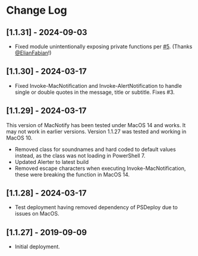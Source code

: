# Change Log

## [1.1.31] - 2024-09-03

* Fixed module unintentionally exposing private functions per [#5](https://github.com/markwragg/PowerShell-MacNotify/issues/5). (Thanks [@ElianFabian](https://github.com/ElianFabian)!)

## [1.1.30] - 2024-03-17

* Fixed Invoke-MacNotification and Invoke-AlertNotification to handle single or double quotes in the message, title or subtitle. Fixes #3.

## [1.1.29] - 2024-03-17

This version of MacNotify has been tested under MacOS 14 and works. It may not work in earlier versions. Version 1.1.27 was tested and working in MacOS 10.

* Removed class for soundnames and hard coded to default values instead, as the class was not loading in PowerShell 7.
* Updated Alerter to latest build
* Removed escape characters when executing Invoke-MacNotification, these were breaking the function in MacOS 14.

## [1.1.28] - 2024-03-17

* Test deployment having removed dependency of PSDeploy due to issues on MacOS.

## [1.1.27] - 2019-09-09

* Initial deployment.
